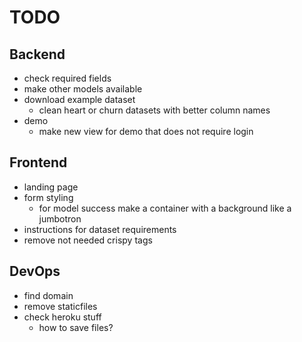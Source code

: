 # TODO
## Backend
* check required fields
* make other models available
* download example dataset
    * clean heart or churn datasets with better column names
* demo
    * make new view for demo that does not require login

## Frontend
* landing page
* form styling
    * for model success make a container with a background like a jumbotron
* instructions for dataset requirements
* remove not needed crispy tags

## DevOps
* find domain
* remove staticfiles
* check heroku stuff
    * how to save files?